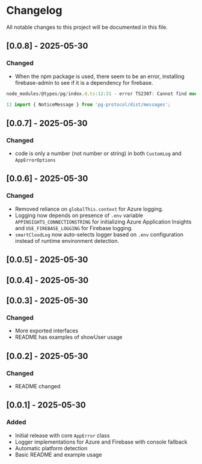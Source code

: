# Changelog

All notable changes to this project will be documented in this file.

## [0.0.8] - 2025-05-30

### Changed

- When the npm package is used, there seem to be an error, installing firebase-admin to see if it is a dependency for firebase.

```ts
node_modules/@types/pg/index.d.ts:12:31 - error TS2307: Cannot find module 'pg-protocol/dist/messages' or its corresponding type declarations.

12 import { NoticeMessage } from 'pg-protocol/dist/messages';
```

## [0.0.7] - 2025-05-30

### Changed

- code is only a number (not number or string) in both `CustomLog` and `AppErrorOptions`

## [0.0.6] - 2025-05-30

### Changed

- Removed reliance on `globalThis.context` for Azure logging.
- Logging now depends on presence of `.env` variable `APPINSIGHTS_CONNECTIONSTRING` for initializing Azure Application Insights and `USE_FIREBASE_LOGGING` for Firebase logging.
- `smartCloudLog` now auto-selects logger based on `.env` configuration instead of runtime environment detection.

## [0.0.5] - 2025-05-30

## [0.0.4] - 2025-05-30

## [0.0.3] - 2025-05-30

### Changed

- More exported interfaces
- README has examples of showUser usage

## [0.0.2] - 2025-05-30

### Changed

- README changed

## [0.0.1] - 2025-05-30

### Added

- Initial release with core `AppError` class
- Logger implementations for Azure and Firebase with console fallback
- Automatic platform detection
- Basic README and example usage
